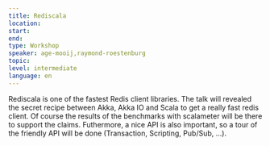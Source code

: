 ```yaml
---
title: Rediscala
location: 
start: 
end: 
type: Workshop
speaker: age-mooij,raymond-roestenburg
topic: 
level: intermediate
language: en
---
```


Rediscala is one of the fastest Redis client libraries. The talk will revealed the secret recipe between Akka, Akka IO and Scala to get a really fast redis client. Of course the results of the benchmarks with scalameter will be there to support the claims.
Futhermore, a nice API is also important, so a tour of the friendly API will be done (Transaction, Scripting, Pub/Sub, ...).